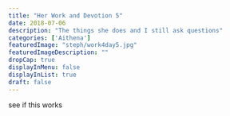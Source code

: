 ```yaml
---
title: "Her Work and Devotion 5"
date: 2018-07-06
description: "The things she does and I still ask questions"
categories: ['Aithena']
featuredImage: "steph/work4day5.jpg"
featuredImageDescription: ""
dropCap: true
displayInMenu: false
displayInList: true
draft: false
---
```


see if this works